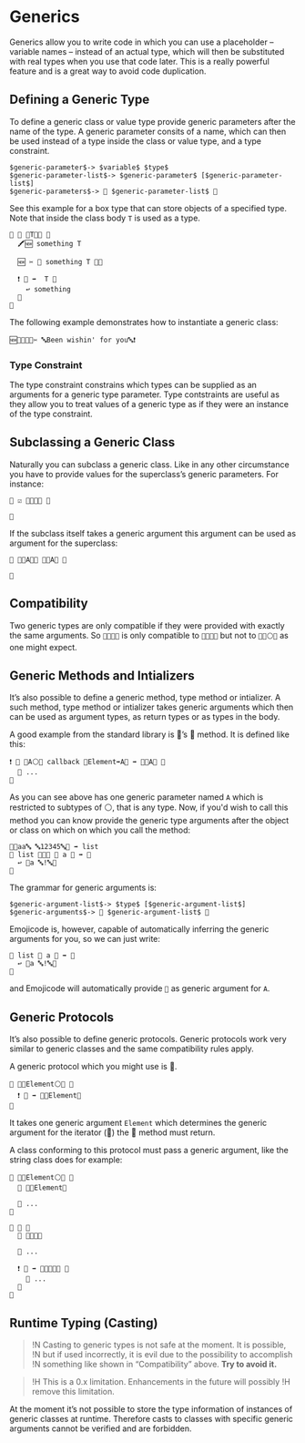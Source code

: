 # Generics

Generics allow you to write code in which you can use a placeholder – variable
names – instead of an actual type, which will then be substituted with real
types when you use that code later. This is a really powerful feature and is a
great way to avoid code duplication.

## Defining a Generic Type

To define a generic class or value type provide generic parameters after
the name of the type. A generic parameter consits of a name, which can then be
used instead of a type inside the class or value type, and a type constraint.

```syntax
$generic-parameter$-> $variable$ $type$
$generic-parameter-list$-> $generic-parameter$ [$generic-parameter-list$]
$generic-parameters$-> 🐚 $generic-parameter-list$ 🍆
```

See this example for a box type that can store objects of a specified type. Note
that inside the class body `T` is used as a type.

```
🐇 🎁 🐚T🔵🍆 🍇
  🖍🆕 something T

  🆕 ✂️ 🍼 something T 🍇🍉

  ❗️ 🎉 ➡️  T 🍇
    ↩️ something
  🍉
🍉
```

The following example demonstrates how to instantiate a generic class:

```
🆕🎁🐚🔡🍆✂️ 🔤Been wishin' for you🔤❗
```

### Type Constraint

The type constraint constrains which types can be supplied as an arguments for
a generic type parameter. Type contstraints are useful as they allow you to
treat values of a generic type as if they were an instance of the type
constraint.

## Subclassing a Generic Class

Naturally you can subclass a generic class. Like in any other circumstance you
have to provide values for the superclass’s generic parameters. For instance:

```
🐇 ☑️ 🎁🐚🔡🍆 🍇

🍉
```

If the subclass itself takes a generic argument this argument can be used as
argument for the superclass:

```
🐇 🌟🐚A🔵🍆 🎁🐚A🍆 🍇

🍉
```

## Compatibility

Two generic types are only compatible if they were provided with exactly the
same arguments. So `🍨🐚🔡🍆` is only compatible to `🍨🐚🔡🍆` but not to
`🍨🐚⚪️🍆` as one might expect.

## Generic Methods and Intializers

It’s also possible to define a generic method, type method or intializer. A such
method, type method or intializer takes generic arguments which then can be used
as argument types, as return types or as types in the body.

A good example from the standard library is 🍨’s 🐰 method. It is defined like
this:

```
❗️ 🐰 🐚A⚪🍆️ callback 🍇Element➡️A🍉 ➡️ 🍨🐚A🍆 🍇
  💭 ...
🍉
```

As you can see above has one generic parameter named `A` which is restricted
to subtypes of ⚪️, that is any type. Now, if you'd wish to call this method
you can know provide the generic type arguments after the object or class on
which on which you call the method:

```
🍨🔤aa🔤 🔤12345🔤🍆 ➡️ list
🐰 list 🐚🔡🍆 🍇 a 🔡 ➡️ 🔡
  ↩️ 🍪a 🔤!🔤🍪
🍉
```

The grammar for generic arguments is:

```syntax
$generic-argument-list$-> $type$ [$generic-argument-list$]
$generic-arguments$-> 🐚 $generic-argument-list$ 🍆
```

Emojicode is, however, capable of automatically inferring the generic
arguments for you, so we can just write:

```
🐰 list 🍇 a 🔡 ➡️ 🔡
  ↩️ 🍪a 🔤!🔤🍪
🍉
```

and Emojicode will automatically provide `🔡` as generic argument for `A`.

## Generic Protocols

It’s also possible to define generic protocols. Generic protocols work
very similar to generic classes and the same compatibility rules apply.

A generic protocol which you might use is 🔂.

```
🐊 🔂🐚Element⚪🍆️ 🍇
  ❗️ 🍡 ➡️ 🍡🐚Element🍆
🍉
```

It takes one generic argument `Element` which determines the generic argument
for the iterator (🍡) the 🍡 method must return.

A class conforming to this protocol must pass a generic argument, like the
string class does for example:

```
🐇 🌳🐚Element⚪🍆️ 🍇
  🐊 🍡🐚Element🍆

  💭 ...
🍉

🐋 🔡 🍇
  🐊 🔂🐚🍬🔣

  💭 ...

  ❗️ 🍡 ➡️ 🌳🐚🍬🔣🍆 🍇
    💭 ...
  🍉
🍇
```

## Runtime Typing (Casting)

>!N Casting to generic types is not safe at the moment. It is possible,
>!N but if used incorrectly, it is evil due to the possibility to accomplish
>!N something like shown in “Compatibility” above. **Try to avoid it.**

>!H This is a 0.x limitation. Enhancements in the future will possibly
>!H remove this limitation.

At the moment it’s not possible to store the type information of instances of
generic classes at runtime. Therefore casts to classes with specific generic
arguments cannot be verified and are forbidden.
